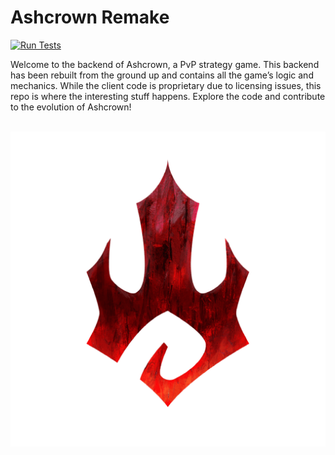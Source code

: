 # Ashcrown Remake
[![Run Tests](https://github.com/SamuelChorvat/ashcrown-remake/actions/workflows/run-tests.yml/badge.svg?branch=develop&event=push)](https://github.com/SamuelChorvat/ashcrown-remake/actions/workflows/run-tests.yml)
<br>

Welcome to the backend of Ashcrown, a PvP strategy game. This backend has been rebuilt from the ground up and contains all the game’s logic and mechanics. While the client code is proprietary due to licensing issues, this repo is where the interesting stuff happens. Explore the code and contribute to the evolution of Ashcrown!

<br>![ReadmeLogo](ReadmeLogo.png)